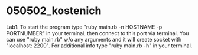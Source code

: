 050502_kostenich
================

Lab1:
	To start the program type "ruby main.rb -n HOSTNAME -p PORTNUMBER" in your terminal, then connect to this port via terminal.
	You can use "ruby main.rb" w/o any arguments and it will create socket with "localhost: 2200".
	For additional info type "ruby main.rb -h" in your terminal.
